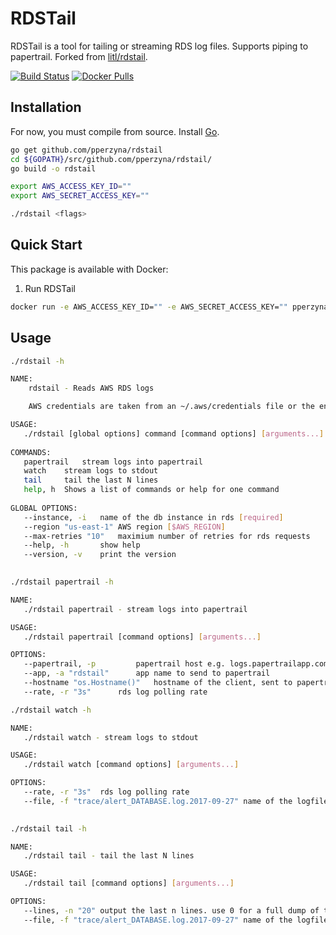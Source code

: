 # RDSTail

RDSTail is a tool for tailing or streaming RDS log files. Supports piping to papertrail. Forked from [litl/rdstail](https://github.com/litl/rdstail).

[![Build Status](https://travis-ci.org/pperzyna/rdstail.svg?branch=master)](https://travis-ci.org/pperzyna/rdstail)
[![Docker Pulls](https://img.shields.io/docker/pulls/pperzyna/rdstail.svg)](https://hub.docker.com/r/pperzyna/rdstail/tags)

## Installation

For now, you must compile from source. Install [Go](https://golang.org).

``` bash
go get github.com/pperzyna/rdstail
cd ${GOPATH}/src/github.com/pperzyna/rdstail/
go build -o rdstail

export AWS_ACCESS_KEY_ID=""
export AWS_SECRET_ACCESS_KEY=""

./rdstail <flags>
```

## Quick Start

This package is available with Docker:

1. Run RDSTail

```bash
docker run -e AWS_ACCESS_KEY_ID="" -e AWS_SECRET_ACCESS_KEY="" pperzyna/rdstail
```

## Usage

``` bash
./rdstail -h

NAME:
    rdstail - Reads AWS RDS logs

    AWS credentials are taken from an ~/.aws/credentials file or the env vars AWS_ACCESS_KEY_ID and AWS_SECRET_ACCESS_KEY.

USAGE:
   ./rdstail [global options] command [command options] [arguments...]
      
COMMANDS:
   papertrail   stream logs into papertrail
   watch    stream logs to stdout
   tail     tail the last N lines
   help, h  Shows a list of commands or help for one command
   
GLOBAL OPTIONS:
   --instance, -i   name of the db instance in rds [required]
   --region "us-east-1" AWS region [$AWS_REGION]
   --max-retries "10"   maximium number of retries for rds requests
   --help, -h       show help
   --version, -v    print the version
   
```
``` bash
./rdstail papertrail -h

NAME:
   ./rdstail papertrail - stream logs into papertrail

USAGE:
   ./rdstail papertrail [command options] [arguments...]

OPTIONS:
   --papertrail, -p         papertrail host e.g. logs.papertrailapp.com:8888 [required]
   --app, -a "rdstail"      app name to send to papertrail
   --hostname "os.Hostname()"   hostname of the client, sent to papertrail
   --rate, -r "3s"      rds log polling rate
```
``` bash
./rdstail watch -h

NAME:
   ./rdstail watch - stream logs to stdout

USAGE:
   ./rdstail watch [command options] [arguments...]

OPTIONS:
   --rate, -r "3s"  rds log polling rate
   --file, -f "trace/alert_DATABASE.log.2017-09-27" name of the logfile
   
```
``` bash
./rdstail tail -h

NAME:
   ./rdstail tail - tail the last N lines

USAGE:
   ./rdstail tail [command options] [arguments...]

OPTIONS:
   --lines, -n "20" output the last n lines. use 0 for a full dump of the most recent file
   --file, -f "trace/alert_DATABASE.log.2017-09-27" name of the logfile
```